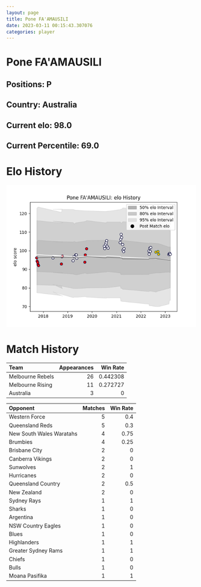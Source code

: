 ```yaml
---  
layout: page  
title: Pone FA'AMAUSILI  
date: 2023-03-11 00:15:43.307076  
categories: player  
---
```

# Pone FA'AMAUSILI

## Positions: P

## Country: Australia

## Current elo: 98.0

## Current Percentile: 69.0

# Elo History


![elo history](history_PoneFA'AMAUSILI.png)
# Match History


| Team             |   Appearances |   Win Rate |
|:-----------------|--------------:|-----------:|
| Melbourne Rebels |            26 |   0.442308 |
| Melbourne Rising |            11 |   0.272727 |
| Australia        |             3 |   0        |

| Opponent                 |   Matches |   Win Rate |
|:-------------------------|----------:|-----------:|
| Western Force            |         5 |       0.4  |
| Queensland Reds          |         5 |       0.3  |
| New South Wales Waratahs |         4 |       0.75 |
| Brumbies                 |         4 |       0.25 |
| Brisbane City            |         2 |       0    |
| Canberra Vikings         |         2 |       0    |
| Sunwolves                |         2 |       1    |
| Hurricanes               |         2 |       0    |
| Queensland Country       |         2 |       0.5  |
| New Zealand              |         2 |       0    |
| Sydney Rays              |         1 |       1    |
| Sharks                   |         1 |       0    |
| Argentina                |         1 |       0    |
| NSW Country Eagles       |         1 |       0    |
| Blues                    |         1 |       0    |
| Highlanders              |         1 |       1    |
| Greater Sydney Rams      |         1 |       1    |
| Chiefs                   |         1 |       0    |
| Bulls                    |         1 |       0    |
| Moana Pasifika           |         1 |       1    |